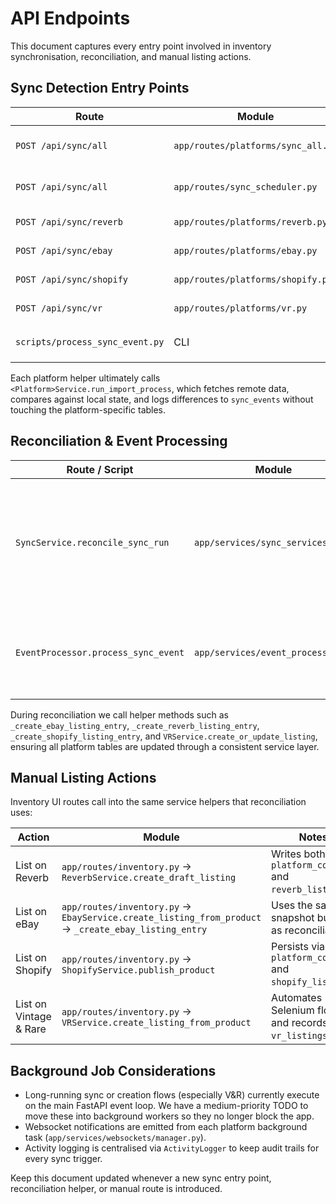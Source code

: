 # API Endpoints

This document captures every entry point involved in inventory synchronisation, reconciliation, and manual listing actions.

## Sync Detection Entry Points

| Route | Module | Description |
| ---   | ---    | ---         |
| `POST /api/sync/all` | `app/routes/platforms/sync_all.py` | Kicks off parallel detection-only imports for the requested platforms (no reconciliation). |
| `POST /api/sync/all` | `app/routes/sync_scheduler.py` | Two-phase helper: runs all detection tasks then calls reconciliation in-process. |
| `POST /api/sync/reverb` | `app/routes/platforms/reverb.py` | Background task that invokes `ReverbService.run_import_process`. |
| `POST /api/sync/ebay` | `app/routes/platforms/ebay.py` | Background task that invokes `EbayService.run_import_process`. |
| `POST /api/sync/shopify` | `app/routes/platforms/shopify.py` | Background task that invokes `ShopifyService.run_import_process`. |
| `POST /api/sync/vr` | `app/routes/platforms/vr.py` | Background task that invokes `VRService.run_import_process`. |
| `scripts/process_sync_event.py` | CLI | Loads `EventProcessor.process_sync_event` to materialise queued sync events. |

Each platform helper ultimately calls `<Platform>Service.run_import_process`, which fetches remote data, compares against local state, and logs differences to `sync_events` without touching the platform-specific tables.

## Reconciliation & Event Processing

| Route / Script | Module | Description |
| --- | --- | --- |
| `SyncService.reconcile_sync_run` | `app/services/sync_services.py` | Consumes pending `sync_events` for a run, updates `products`, `platform_common`, and platform `_listings`, and triggers notifications. |
| `EventProcessor.process_sync_event` | `app/services/event_processor.py` | Single-event processor used by the CLI and UI to create listings or propagate changes. |

During reconciliation we call helper methods such as `_create_ebay_listing_entry`, `_create_reverb_listing_entry`, `_create_shopify_listing_entry`, and `VRService.create_or_update_listing`, ensuring all platform tables are updated through a consistent service layer.

## Manual Listing Actions

Inventory UI routes call into the same service helpers that reconciliation uses:

| Action | Module | Notes |
| --- | --- | --- |
| List on Reverb | `app/routes/inventory.py` → `ReverbService.create_draft_listing` | Writes both `platform_common` and `reverb_listings`. |
| List on eBay | `app/routes/inventory.py` → `EbayService.create_listing_from_product` → `_create_ebay_listing_entry` | Uses the same snapshot builder as reconciliation. |
| List on Shopify | `app/routes/inventory.py` → `ShopifyService.publish_product` | Persists via `platform_common` and `shopify_listings`. |
| List on Vintage & Rare | `app/routes/inventory.py` → `VRService.create_listing_from_product` | Automates Selenium flow and records to `vr_listings`. |

## Background Job Considerations

- Long-running sync or creation flows (especially V&R) currently execute on the main FastAPI event loop. We have a medium-priority TODO to move these into background workers so they no longer block the app.
- Websocket notifications are emitted from each platform background task (`app/services/websockets/manager.py`).
- Activity logging is centralised via `ActivityLogger` to keep audit trails for every sync trigger.

Keep this document updated whenever a new sync entry point, reconciliation helper, or manual route is introduced.
